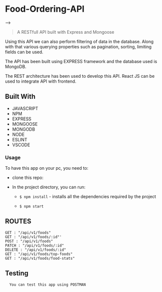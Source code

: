 # Food-Ordering-API
-->

>  A RESTfull API built with Express and Mongoose 


Using this API we can also perform filtering of data in the database. Along with that various querying properties such as pagination, sorting, limiting fields can be used.

The API has been built using EXPRESS framework and the database used is MongoDB.

The REST architecture has been used to develop this API. React JS can be used to integrate API with frontend.


## Built With

- JAVASCRIPT
- NPM
- EXPRESS
- MONGOOSE
- MONGODB
- NODE
- ESLINT
- VSCODE

### Usage
To have this app on your pc, you need to:
*  clone this repo:

* In the project directory, you can run:

  - `$ npm install` - installs all the dependencies required by the project

  - `$ npm start` 
 
 ## ROUTES
    GET : "/api/v1/foods" 
    GET : "/api/v1/foods/:id"'
    POST : "/api/v1/foods"
    PATCH : "/api/v1/foods/:id"
    DELETE : "/api/v1/foods/:id"
    GET : "/api/v1/foods/top-foods"
    GET : "/api/v1/foods/food-stats"
  
## Testing

      You can test this app using POSTMAN 
      

